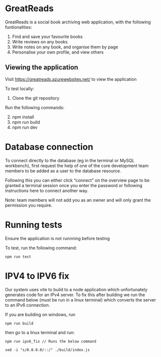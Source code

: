 # GreatReads

GreatReads is a social book archiving web application, with the following funtionalities:

1. Find and save your favourite books
2. Write reviews on any books
3. Write notes on any book, and organise them by page
4. Personalise your own profile, and view others

## Viewing the application

Visit https://greatreads.azurewebsites.net/ to view the application

To test locally:

1. Clone the git repository

Run the following commands:

2. npm install
3. npm run build
4. npm run dev
# Database connection

To connect directly to the database (eg in the terminal or MySQL workbench), first request the help of one of the core development team members to be added as a user to the database resource.

Following this you can either click “connect” on the overview page to be granted a terminal session once you enter the password or following instructions here to connect another way.

Note: team members will not add you as an owner and will only grant the permission you require.

# Running tests
Ensure the application is not runnning before testing

To test, run the following command:

    npm run test

# IPV4 to IPV6 fix

Our system uses vite to build to a node application which unfortunately generates code for an IPv4 server. To fix this after building we run the command below (must be run in a linux terminal) which converts the server to an IPv6 connection.

If you are building on windows, run 

    npm run build 

then go to a linux terminal and run:

    npm run ipv6_fix // Runs the below command

    sed -i "s/0.0.0.0/::/" ./build/index.js